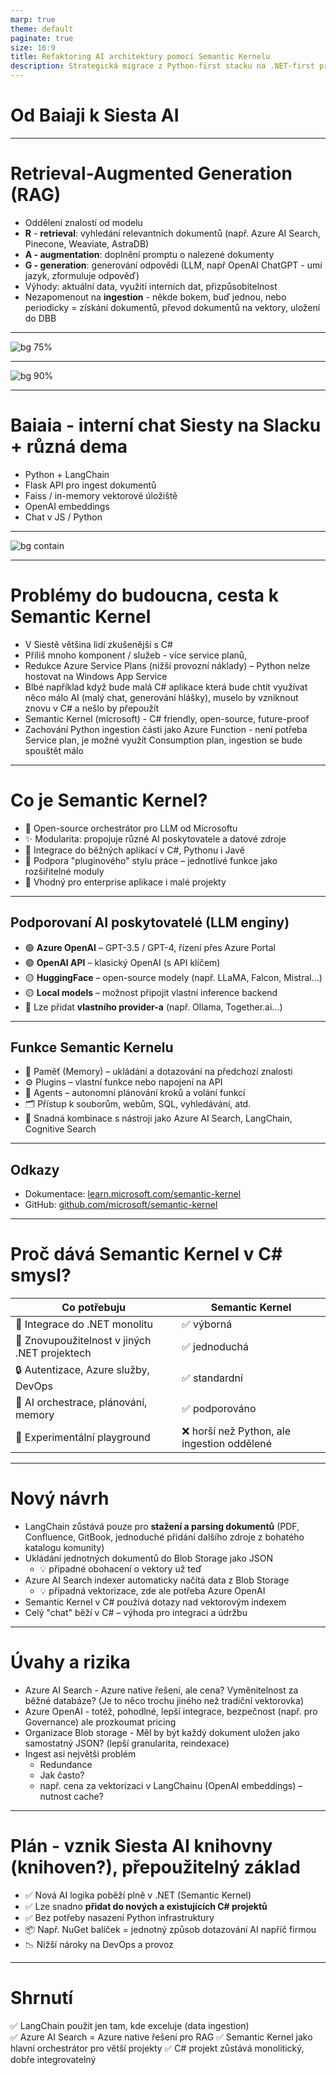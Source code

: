 ```yaml
---
marp: true
theme: default
paginate: true
size: 16:9
title: Refaktoring AI architektury pomocí Semantic Kernelu
description: Strategická migrace z Python-first stacku na .NET-first přístup s minimem kompromisů
---
```


# Od Baiaji k Siesta AI

---

# Retrieval-Augmented Generation (RAG)

- Oddělení znalostí od modelu
- **R** - **retrieval**: vyhledání relevantních dokumentů (např. Azure AI Search, Pinecone, Weaviate, AstraDB)
- **A - augmentation**: doplnění promptu o nalezené dokumenty
- **G - generation**: generování odpovědi (LLM, např OpenAI ChatGPT - umí jazyk, zformuluje odpověď)
- Výhody: aktuální data, využití interních dat, přizpůsobitelnost
- Nezapomenout na **ingestion** - někde bokem, buď jednou, nebo periodicky = získání dokumentů, převod dokumentů na vektory, uložení do DBB

---

![bg 75%](rag.png)

---

![bg 90%](rag-lksng.png)

---

# Baiaia - interní chat Siesty na Slacku + různá dema

- Python + LangChain
- Flask API pro ingest dokumentů
- Faiss / in-memory vektorové úložiště
- OpenAI embeddings
- Chat v JS / Python

---

<!-- obrázek staré architektury -->
![bg contain](old-infra.png)

---

# Problémy do budoucna, cesta k Semantic Kernel
- V Siestě většina lidí zkušenější s C#
- Příliš mnoho komponent / služeb - více service planů, 
- Redukce Azure Service Plans (nižší provozní náklady) – Python nelze hostovat na Windows App Service
- Blbé například když bude malá C# aplikace která bude chtít využívat něco málo AI (malý chat, generování hlášky), muselo by vzniknout znovu v C# a nešlo by přepoužít
- Semantic Kernel (microsoft) - C# friendly, open-source, future-proof
- Zachování Python ingestion části jako Azure Function - není potřeba Service plan, je možné využít Consumption plan, ingestion se bude spouštět málo
---

# Co je Semantic Kernel?

- 🧠 Open-source orchestrátor pro LLM od Microsoftu
- ✨ Modularita: propojuje různé AI poskytovatele a datové zdroje
- 💬 Integrace do běžných aplikací v C#, Pythonu i Javě
- 🧩 Podpora "pluginového" stylu práce – jednotlivé funkce jako rozšiřitelné moduly
- 🧠 Vhodný pro enterprise aplikace i malé projekty

---

## Podporovaní AI poskytovatelé (LLM enginy)

- 🟢 **Azure OpenAI** – GPT-3.5 / GPT-4, řízení přes Azure Portal
- 🟢 **OpenAI API** – klasický OpenAI (s API klíčem)
- 🟡 **HuggingFace** – open-source modely (např. LLaMA, Falcon, Mistral…)
- 🟡 **Local models** – možnost připojit vlastní inference backend
- 🔌 Lze přidat **vlastního provider-a** (např. Ollama, Together.ai…)

---

## Funkce Semantic Kernelu

- 🧠 Paměť (Memory) – ukládání a dotazování na předchozí znalosti
- ⚙️ Plugins – vlastní funkce nebo napojení na API
- 🤖 Agents – autonomní plánování kroků a volání funkcí
- 🗂️ Přístup k souborům, webům, SQL, vyhledávání, atd.
- 🧩 Snadná kombinace s nástroji jako Azure AI Search, LangChain, Cognitive Search

---

## Odkazy

- Dokumentace: [learn.microsoft.com/semantic-kernel](https://learn.microsoft.com/semantic-kernel)
- GitHub: [github.com/microsoft/semantic-kernel](https://github.com/microsoft/semantic-kernel)

---

# Proč dává Semantic Kernel v C# smysl?

| Co potřebuju | Semantic Kernel |
|--------------|------------------|
| 🧱 Integrace do .NET monolitu | ✅ výborná |
| 🔁 Znovupoužitelnost v jiných .NET projektech | ✅ jednoduchá |
| 🔒 Autentizace, Azure služby, DevOps | ✅ standardní |
| 🧠 AI orchestrace, plánování, memory | ✅ podporováno |
| 🧪 Experimentální playground | ❌ horší než Python, ale ingestion oddělené |

---

# Nový návrh
-  LangChain zůstává pouze pro **stažení a parsing dokumentů** (PDF, Confluence, GitBook, jednoduché přidání dalšího zdroje z bohatého katalogu komunity)
-  Ukládání jednotných dokumentů do Blob Storage jako JSON 
    - :bulb: případné obohacení o vektory už teď
-  Azure AI Search indexer automaticky načítá data z Blob Storage 
   -  :bulb: případná vektorizace, zde ale potřeba Azure OpenAI
-  Semantic Kernel v C# používá dotazy nad vektorovým indexem
-  Celý "chat" běží v C# – výhoda pro integraci a údržbu

<!-- --- -->

<!-- obrázek nové architektury -->
<!-- ![bg contain](new-architecture.png) -->

---

# Úvahy a rizika
- Azure AI Search - Azure native řešení, ale cena? Vyměnitelnost za běžné databáze? (Je to něco trochu jiného než tradiční vektorovka) 
- Azure OpenAI - totéž, pohodlné, lepší integrace, bezpečnost (např. pro Governance) ale prozkoumat pricing
- Organizace Blob storage - Měl by být každý dokument uložen jako samostatný JSON? (lepší granularita, reindexace)
- Ingest asi největši problém
    - Redundance
    - Jak často?
    - např. cena za vektorizaci v LangChainu (OpenAI embeddings) – nutnost cache?

---

# Plán - vznik Siesta AI knihovny (knihoven?), přepoužitelný základ

- ✅ Nová AI logika poběží plně v .NET (Semantic Kernel)
- ✅ Lze snadno **přidat do nových a existujících C# projektů**
- ✅ Bez potřeby nasazení Python infrastruktury
- 📦 Např. NuGet balíček = jednotný způsob dotazování AI napříč firmou
- 📉 Nižší nároky na DevOps a provoz

---

# Shrnutí

✅ LangChain použit jen tam, kde exceluje (data ingestion)  
✅ Azure AI Search = Azure native řešení pro RAG
✅ Semantic Kernel jako hlavní orchestrátor pro větší projekty 
✅ C# projekt zůstává monolitický, dobře integrovatelný  